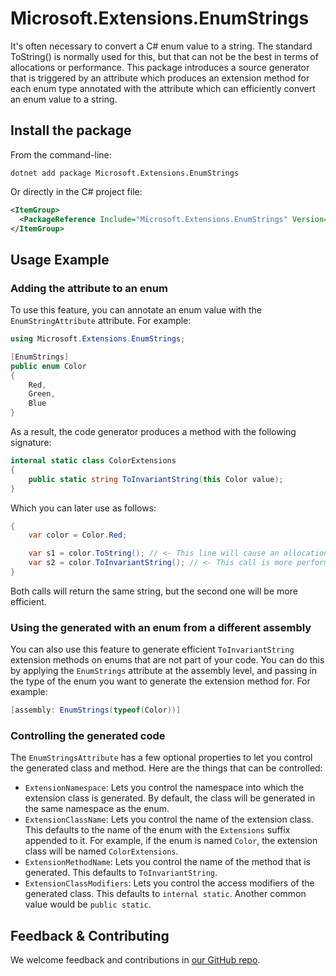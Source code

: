 # Microsoft.Extensions.EnumStrings

It's often necessary to convert a C# enum value to a string. The standard ToString() is normally used for this, but that can not be the best in terms of allocations or performance. This package introduces a source generator that is triggered by an attribute which produces an extension method for each enum type annotated with the attribute which can efficiently convert an enum value to a string.

## Install the package

From the command-line:

```dotnetcli
dotnet add package Microsoft.Extensions.EnumStrings
```

Or directly in the C# project file:

```xml
<ItemGroup>
  <PackageReference Include="Microsoft.Extensions.EnumStrings" Version="[CURRENTVERSION]" />
</ItemGroup>
```

## Usage Example

### Adding the attribute to an enum

To use this feature, you can annotate an enum value with the `EnumStringAttribute` attribute. For example:

```csharp
using Microsoft.Extensions.EnumStrings;

[EnumStrings]
public enum Color
{
    Red,
    Green,
    Blue
}
```

As a result, the code generator produces a method with the following signature:

```csharp
internal static class ColorExtensions
{
    public static string ToInvariantString(this Color value);
}
```

Which you can later use as follows:

```csharp
{
    var color = Color.Red;

    var s1 = color.ToString(); // <- This line will cause an allocation and won't cache the result.
    var s2 = color.ToInvariantString(); // <- This call is more performant and won't cause a new allocation.
}
```

Both calls will return the same string, but the second one will be more efficient.

### Using the generated with an enum from a different assembly

You can also use this feature to generate efficient `ToInvariantString` extension methods on enums that are not part of your code. You can do this by applying the `EnumStrings` attribute at the assembly level, and passing in the type of the enum you want to generate the extension method for. For example:

```csharp
[assembly: EnumStrings(typeof(Color))]
```

### Controlling the generated code

The `EnumStringsAttribute` has a few optional properties to let you control the generated class and method. Here are the things that can be controlled:

- `ExtensionNamespace`: Lets you control the namespace into which the extension class is generated. By default, the class will be generated in the same namespace as the enum.
- `ExtensionClassName`: Lets you control the name of the extension class. This defaults to the name of the enum with the `Extensions` suffix appended to it. For example, if the enum is named `Color`, the extension class will be named `ColorExtensions`.
- `ExtensionMethodName`: Lets you control the name of the method that is generated. This defaults to `ToInvariantString`.
- `ExtensionClassModifiers`: Lets you control the access modifiers of the generated class. This defaults to `internal static`. Another common value would be `public static`.

## Feedback & Contributing

We welcome feedback and contributions in [our GitHub repo](https://github.com/dotnet/extensions).
